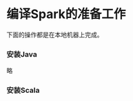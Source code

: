 编译Spark的准备工作
=================================================================================
下面的操作都是在本地机器上完成。

### 安装Java
略

### 安装Scala
